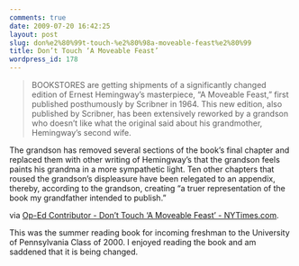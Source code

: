 ```yaml
---
comments: true
date: 2009-07-20 16:42:25
layout: post
slug: don%e2%80%99t-touch-%e2%80%98a-moveable-feast%e2%80%99
title: Don’t Touch ‘A Moveable Feast’
wordpress_id: 178
---
```


> BOOKSTORES are getting shipments of a significantly changed edition of Ernest Hemingway’s masterpiece, “A Moveable Feast,” first published posthumously by Scribner in 1964. This new edition, also published by Scribner, has been extensively reworked by a grandson who doesn’t like what the original said about his grandmother, Hemingway’s second wife.

The grandson has removed several sections of the book’s final chapter and replaced them with other writing of Hemingway’s that the grandson feels paints his grandma in a more sympathetic light. Ten other chapters that roused the grandson’s displeasure have been relegated to an appendix, thereby, according to the grandson, creating “a truer representation of the book my grandfather intended to publish.”


via [Op-Ed Contributor - Don’t Touch ‘A Moveable Feast’ - NYTimes.com](http://www.nytimes.com/2009/07/20/opinion/20hotchner.html).

This was the summer reading book for incoming freshman to the University of Pennsylvania Class of 2000. I enjoyed reading the book and am saddened that it is being changed.
